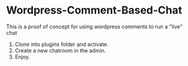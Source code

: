 # Wordpress-Comment-Based-Chat
This is a proof of concept for using wordpress comments to run a "live" chat

1) Clone into plugins folder and activate.  
2) Create a new chatroom in the admin.
3) Enjoy.